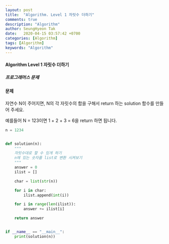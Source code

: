 ```yaml
---
layout: post
title:  "Algorithm. Level 1 자릿수 더하기"
comments: true
description: "Algorithm"
author: SeungHyeon Tak
date:   2020-04-15 03:57:42 +0700
categories: [Algorithm]
tags: [Algorithm]
keywords: "Algorithm"
---
```

#### Algorithm Level 1 자릿수 더하기
##### 프로그래머스 문제

#### 문제
자연수 N이 주어지면, N의 각 자릿수의 합을 구해서 return 하는 solution 함수를 만들어 주세요.

예를들어 N = 123이면 1 + 2 + 3 = 6을 return 하면 됩니다.

```python
n = 1234


def solution(n):
    """
    자릿수대로 할 수 있게 하기
    n에 있는 숫자를 list로 변환 시켜보기
    """
    answer = 0
    ilist = []

    char = list(str(n))

    for i in char:
        ilist.append(int(i))

    for i in range(len(ilist)):
        answer += ilist[i]

    return answer


if __name__ == "__main__":
    print(solution(n))

```
